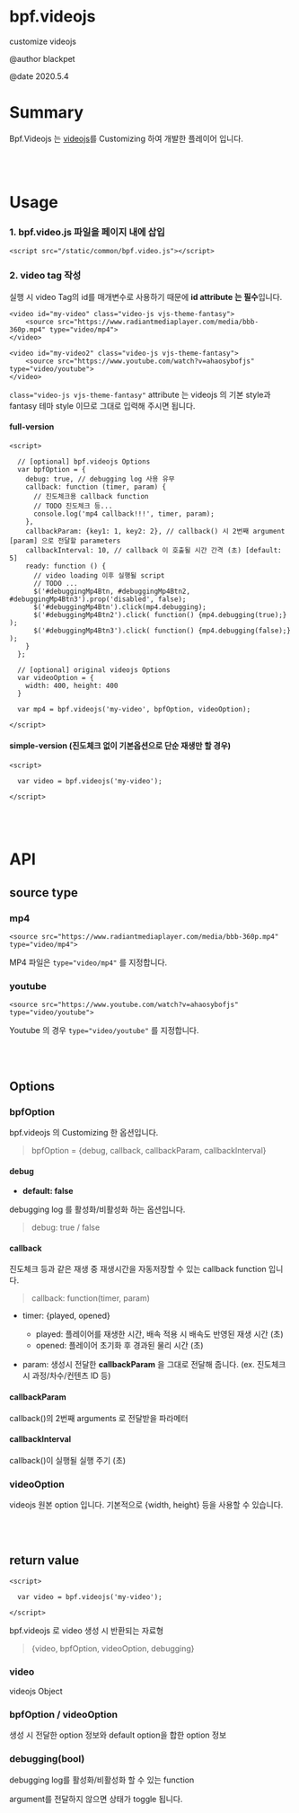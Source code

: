# bpf.videojs
customize videojs



@author blackpet

@date 2020.5.4



# Summary

Bpf.Videojs 는 [videojs](https://videojs.com)를 Customizing 하여 개발한 플레이어 입니다.


<br><br>


# Usage
### 1. bpf.video.js 파일을 페이지 내에 삽입

```
<script src="/static/common/bpf.video.js"></script>
```


### 2. video tag 작성
실행 시 video Tag의 id를 매개변수로 사용하기 때문에 **id attribute 는 필수**입니다.


```
<video id="my-video" class="video-js vjs-theme-fantasy">
    <source src="https://www.radiantmediaplayer.com/media/bbb-360p.mp4" type="video/mp4">
</video>
```


```
<video id="my-video2" class="video-js vjs-theme-fantasy">
    <source src="https://www.youtube.com/watch?v=ahaosybofjs" type="video/youtube">
</video>
```


`class="video-js vjs-theme-fantasy"` attribute 는 videojs 의 기본 style과 fantasy 테마 style 이므로 그대로 입력해 주시면 됩니다.



#### full-version
```
<script>

  // [optional] bpf.videojs Options
  var bpfOption = {
    debug: true, // debugging log 사용 유무
    callback: function (timer, param) {
      // 진도체크용 callback function
      // TODO 진도체크 등... 
      console.log('mp4 callback!!!', timer, param);
    },
    callbackParam: {key1: 1, key2: 2}, // callback() 시 2번째 argument [param] 으로 전달할 parameters
    callbackInterval: 10, // callback 이 호출될 시간 간격 (초) [default: 5]
    ready: function () {
      // video loading 이후 실행될 script
      // TODO ...
      $('#debuggingMp4Btn, #debuggingMp4Btn2, #debuggingMp4Btn3').prop('disabled', false);
      $('#debuggingMp4Btn').click(mp4.debugging);
      $('#debuggingMp4Btn2').click( function() {mp4.debugging(true);} );
      $('#debuggingMp4Btn3').click( function() {mp4.debugging(false);} );
    }
  };
  
  // [optional] original videojs Options
  var videoOption = {
    width: 400, height: 400
  }

  var mp4 = bpf.videojs('my-video', bpfOption, videoOption);
  
</script>
```


#### simple-version (진도체크 없이 기본옵션으로 단순 재생만 할 경우)
```
<script>

  var video = bpf.videojs('my-video');
  
</script>
```



<br><br>


# API

## source type

### mp4

```
<source src="https://www.radiantmediaplayer.com/media/bbb-360p.mp4" type="video/mp4">
```

MP4 파일은 `type="video/mp4"` 를 지정합니다.


### youtube

```
<source src="https://www.youtube.com/watch?v=ahaosybofjs" type="video/youtube">
```

Youtube 의 경우 `type="video/youtube"` 를 지정합니다.


<br><br>

## Options

### bpfOption

bpf.videojs 의 Customizing 한 옵션입니다.


> bpfOption = {debug, callback, callbackParam, callbackInterval}



#### debug

* **default: false**

debugging log 를 활성화/비활성화 하는 옵션입니다.


> debug: true / false



#### callback

진도체크 등과 같은 재생 중 재생시간을 자동저장할 수 있는 callback function 입니다.


> callback: function(timer, param)


* timer: {played, opened}
    * played: 플레이어를 재생한 시간, 배속 적용 시 배속도 반영된 재생 시간 (초)
    * opened: 플레이어 초기화 후 경과된 물리 시간 (초)

* param: 생성시 전달한 **callbackParam** 을 그대로 전달해 줍니다. (ex. 진도체크 시 과정/차수/컨텐츠 ID 등)


#### callbackParam

callback()의 2번째 arguments 로 전달받을 파라메터


#### callbackInterval

callback()이 실행될 실행 주기 (초)




### videoOption

videojs 원본 option 입니다. 
기본적으로 {width, height} 등을 사용할 수 있습니다.




<br><br>

## return value

```
<script>

  var video = bpf.videojs('my-video');
  
</script>
```



bpf.videojs 로 video 생성 시 반환되는 자료형


> {video, bpfOption, videoOption, debugging}


### video

videojs Object


### bpfOption / videoOption

생성 시 전달한 option 정보와 default option을 합한 option 정보


### debugging(bool)

debugging log를 활성화/비활성화 할 수 있는 function

argument를 전달하지 않으면 상태가 toggle 됩니다.









